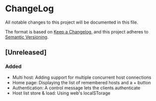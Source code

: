 # ChangeLog

All notable changes to this project will be documented in this file.

The format is based on [Keep a Changelog](https://keepachangelog.com/en/1.0.0/),
and this project adheres to [Semantic Versioning](https://semver.org/spec/v2.0.0.html).

## [Unreleased]

### Added

- Multi host: Adding support for multiple concurrent host connections
- Home page: Displaying the list of remembered hosts and a + button
- Authentication: A control message lets the clients authenticate
- Host list store & load: Using web's localSTorage
